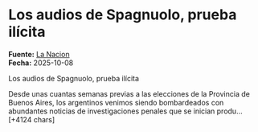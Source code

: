 # Los audios de Spagnuolo, prueba ilícita

**Fuente:** [La Nacion](https://www.lanacion.com.ar/opinion/los-audios-de-spagnuolo-prueba-ilicita-nid08102025/)  
**Fecha:** 2025-10-08

Los audios de Spagnuolo, prueba ilícita

Desde unas cuantas semanas previas a las elecciones de la Provincia de Buenos Aires, los argentinos venimos siendo bombardeados con abundantes noticias de investigaciones penales que se inician produ… [+4124 chars]
